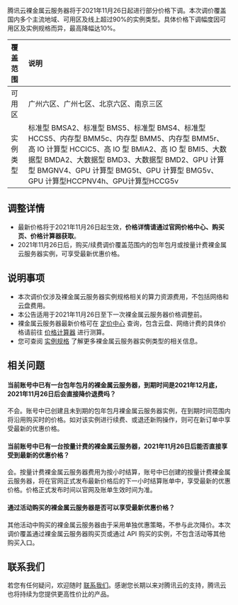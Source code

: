 腾讯云裸金属云服务器将于2021年11月26日起进行部分价格下调。本次调价覆盖国内多个主流地域、可用区及线上超过90%的实例类型。具体价格下调幅度因可用区及实例规格而异，最高降幅达10%。


| 覆盖范围 | 说明    |
| :--------------- | :------ |
| 可用区| 广州六区、广州七区、北京六区、南京三区 |
| 实例类型| 标准型 BMSA2、标准型 BMS5、标准型 BMS4、标准型 HCCS5、内存型 BMM5c、内存型 BMM5、内存型 BMM5r、高 IO 计算型 HCCIC5、高 IO 型 BMIA2、高 IO 型 BMI5、大数据型 BMDA2、大数据型 BMD3、大数据型 BMD2、GPU 计算型 BMGNV4、GPU 计算型 BMG5t、GPU 计算型 BMG5v、GPU 计算型HCCPNV4h、GPU计算型HCCG5v |


## 调整详情
- 最新价格将于2021年11月26日起生效，**价格详情请通过官网价格中心、购买页、价格计算器获取**。
- 2021年11月26日后，购买/续费调价覆盖范围内的包年包月或按量计费裸金属云服务器实例，可享受最新优惠价格。


## 说明事项
- 本次调价仅涉及裸金属云服务器实例规格相关的算力资源费用，不包括网络和云盘费用。
- 本公告适用于2021年11月26日至下一次裸金属云服务器价格调整前。
- 裸金属云服务器最新价格可在 [定价中心](https://buy.cloud.tencent.com/price/cvm/overview) 查询，包含云盘、网络计费的具体价格请前往 [价格计算器](https://buy.cloud.tencent.com/price/cvm/calculator) 进行测算。
- 您可查阅 [实例规格](https://cloud.tencent.com/document/product/386/63404) 了解更多裸金属云服务器实例类型的相关信息。


## 相关问题

#### 当前账号中已有一台包年包月的裸金属云服务器，到期时间是2021年12月底，2021年11月26日后会直接降价退费吗？
不会。账号中已创建且未到期的包年包月裸金属云服务器实例，在到期时间范围内将沿用购买时的价格。如对该实例进行续费、或退还新购操作，则可在新订单中享受最新的优惠价格。

#### 当前账号中已有一台按量计费的裸金属云服务器，2021年11月26日后能否直接享受到最新的优惠价格？
会。按量计费裸金属云服务器费用为按小时结算，账号中已创建的按量计费裸金属云服务器，将在官网正式发布最新价格后的下一小时结算账单中，享受最新的优惠价格。价格正式发布时间以官网及账单生效时间为准。

#### 通过活动购买的裸金属云服务器是否可以享受最新优惠价格？
其他活动中购买的裸金属云服务器由于采用单独优惠策略，不参与此次降价。本次调价覆盖通过裸金属云服务器购买页或通过 API 购买的实例，不包含活动等其他购买入口。

## 联系我们
若您有任何疑问，欢迎随时 [联系我们](https://cloud.tencent.com/document/product/386/59851)。感谢您长期以来对腾讯云的支持，腾讯云也将持续为您提供更高性价比的产品。
